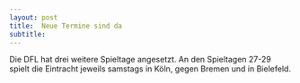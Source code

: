 ```yaml
---
layout: post
title:  Neue Termine sind da
subtitle:  
---
```


Die DFL hat drei weitere Spieltage angesetzt. An den Spieltagen 27-29 spielt die Eintracht jeweils samstags in Köln, gegen Bremen und in Bielefeld.


